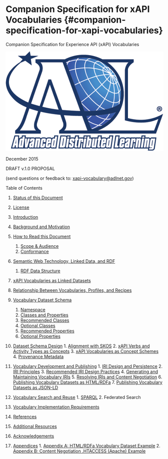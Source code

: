 # Companion Specification for xAPI Vocabularies {#companion-specification-for-xapi-vocabularies}

Companion Specification for Experience API (xAPI) Vocabularies

![logo](assets/logo.png)

December 2015

DRAFT v.1.0 PROPOSAL

(send questions or feedback to: xapi-vocabulary@adlnet.gov)

Table of Contents

1.  [Status of this Document](status_of_this_document.md)
2.  [License](export/license.md)
3.  [Introduction](export/introduction.md)
4.  [Background and Motivation](export/background_and_motivation.md)
5.  [How to Read this Document](export/how_to_read_this_document/README.md)
    1.  [Scope & Audience](export/how_to_read_this_document/scope_&_audience.md)
    2.  [Conformance](export/how_to_read_this_document/conformance.md)
6.  [Semantic Web Technology, Linked Data, and RDF](export/semantic_web_technology,_linked_data,_and_rdf/README.md)
    1.  [RDF Data Structure](export/semantic_web_technology,_linked_data,_and_rdf/rdf_data_structure.md)
7.  [xAPI Vocabularies as Linked Datasets](export/xapi_vocabularies_as_linked_datasets.md)
8.  [Relationship Between Vocabularies, Profiles, and Recipes](export/relationship_between_vocabularies,_profiles,_and_r.md)
9.  [Vocabulary Dataset Schema](export/vocabulary_dataset_schema/README.md)
    1.  [Namespace](export/vocabulary_dataset_schema/namespace.md)
    2.  [Classes and Properties](export/vocabulary_dataset_schema/classes_and_properties.md)
    3.  [Recommended Classes](export/vocabulary_dataset_schema/recommended_classes.md)
    4.  [Optional Classes](export/vocabulary_dataset_schema/optional_classes.md)
    5.  [Recommended Properties](export/vocabulary_dataset_schema/recommended_properties.md)
    6.  [Optional Properties](export/vocabulary_dataset_schema/optional_properties.md)
10.  [Dataset Schema Design](export/dataset_schema_design/README.md)
    1.  [Alignment with SKOS](export/dataset_schema_design/alignment_with_skos.md)
    2.  [xAPI Verbs and Activity Types as Concepts](export/dataset_schema_design/alignment_with_skos.md#xapi-verbs-and-activity-types-as-concepts)
    3.  [xAPI Vocabularies as Concept Schemes](export/dataset_schema_design/alignment_with_skos.md#xapi-vocabularies-as-concept-schemes)
    4.  [Provenance Metadata](export/dataset_schema_design/provenance_metadata.md)
11.  [Vocabulary Development and Publishing](export/vocabulary_development_and_publishing/README.md)
    1.  [IRI Design and Persistence](export/vocabulary_development_and_publishing/iri_design_and_persistence.md)
    2.  [IRI Principles](export/vocabulary_development_and_publishing/iri_design_and_persistence.md#iri-principles)
    3.  [Recommended IRI Design Practices](export/vocabulary_development_and_publishing/iri_design_and_persistence.md#recommended-iri-design-practices)
    4.  [Generating and Maintaining Vocabulary IRIs](export/vocabulary_development_and_publishing/generating_and_maintaining_vocabulary_iris.md)
    5.  [Resolving IRIs and Content Negotiation](export/vocabulary_development_and_publishing/resolving_iris_and_content_negotiation.md)
    6.  [Publishing Vocabulary Datasets as HTML/RDFa](export/vocabulary_development_and_publishing/publishing_vocabulary_datasets_as_htmlrdfa.md)
    7.  [Publishing Vocabulary Datasets as JSON-LD](export/vocabulary_development_and_publishing/publishing_vocabulary_datasets_as_json-ld.md)
12.  [Vocabulary Search and Reuse](export/vocabulary_search_and_reuse.md)
    1.  [SPARQL](export/vocabulary_search_and_reuse.md#sparql)
    2.  Federated Search

13.  [Vocabulary Implementation Requirements](export/vocabulary_implementation_requirements.md)
14.  [References](export/references.md)
15.  [Additional Resources](export/additional_resources.md)
16.  [Acknowledgements](export/acknowledgements.md)
17.  [Appendices](export/appendices/README.md)
    1.  [Appendix A: HTML/RDFa Vocabulary Dataset Example](export/appendices/appendix_a_htmlrdfa_vocabulary_dataset_example.md)
    2.  [Appendix B: Content Negotiation .HTACCESS (Apache) Example](export/appendices/appendix_b_content_negotiation_htaccess_apache_exa.md)